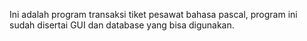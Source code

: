 Ini adalah program transaksi tiket pesawat bahasa pascal, program ini sudah disertai GUI dan database yang bisa digunakan.
